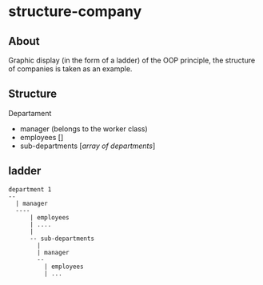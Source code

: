 # structure-company

## About
Graphic display (in the form of a ladder) of the OOP principle, the structure of companies is taken as an example.

## Structure

Departament
- manager (belongs to the worker class) 
- employees []
- sub-departments [*array of departments*]

## ladder

```
department 1
--
  | manager
  ----
      | employees
      | ....
      |
      -- sub-departments
        | 
        | manager
        --
          | employees
          | ...
```
